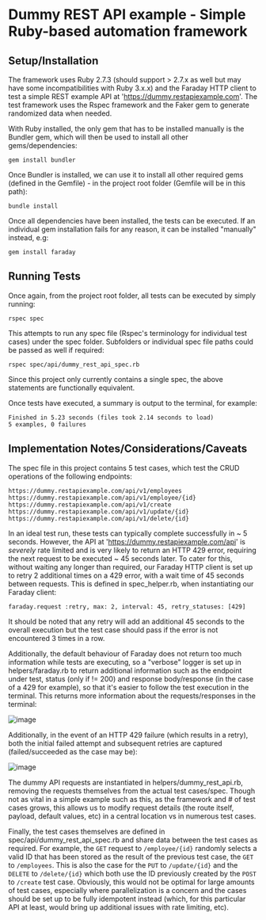 # Dummy REST API example - Simple Ruby-based automation framework

## Setup/Installation

The framework uses Ruby 2.7.3 (should support > 2.7.x as well but may have some incompatibilities with Ruby 3.x.x) and the Faraday HTTP client to test a simple REST example API at 'https://dummy.restapiexample.com'. The test framework uses the Rspec framework and the Faker gem to generate randomized data when needed.

With Ruby installed, the only gem that has to be installed manually is the Bundler gem, which will then be used to install all other gems/dependencies:

```
gem install bundler
```

Once Bundler is installed, we can use it to install all other required gems (defined in the Gemfile) - in the project root folder (Gemfile will be in this path):

```
bundle install
```

Once all dependencies have been installed, the tests can be executed. If an individual gem installation fails for any reason, it can be installed "manually" instead, e.g:

```
gem install faraday
```

## Running Tests

Once again, from the project root folder, all tests can be executed by simply running:

```
rspec spec
```

This attempts to run any spec file (Rspec's terminology for individual test cases) under the spec folder. Subfolders or individual spec file paths could be passed as well if required:

```
rspec spec/api/dummy_rest_api_spec.rb
```

Since this project only currently contains a single spec, the above statements are functionally equivalent.

Once tests have executed, a summary is output to the terminal, for example:

```
Finished in 5.23 seconds (files took 2.14 seconds to load)
5 examples, 0 failures
```

## Implementation Notes/Considerations/Caveats

The spec file in this project contains 5 test cases, which test the CRUD operations of the following endpoints:

```
https://dummy.restapiexample.com/api/v1/employees
https://dummy.restapiexample.com/api/v1/employee/{id}
https://dummy.restapiexample.com/api/v1/create
https://dummy.restapiexample.com/api/v1/update/{id}
https://dummy.restapiexample.com/api/v1/delete/{id}
```

In an ideal test run, these tests can typically complete successfully in ~ 5 seconds. However, the API at 'https://dummy.restapiexample.com/api' is _severely_ rate limited and is very likely to return an HTTP 429 error, requiring the next request to be executed ~ 45 seconds later. To cater for this, without waiting any longer than required, our Faraday HTTP client is set up to retry 2 additional times on a 429 error, with a wait time of 45 seconds between requests. This is defined in spec_helper.rb, when instantiating our Faraday client:

```
faraday.request :retry, max: 2, interval: 45, retry_statuses: [429]
```

It should be noted that any retry will add an additional 45 seconds to the overall execution but the test case should pass if the error is not encountered 3 times in a row.

Additionally, the default behaviour of Faraday does not return too much information while tests are executing, so a "verbose" logger is set up in helpers/faraday.rb to return additional information such as the endpoint under test, status (only if != 200) and response body/response (in the case of a 429 for example), so that it's easier to follow the test execution in the terminal. This returns more information about the requests/responses in the terminal:

![image](https://user-images.githubusercontent.com/1628555/169704371-a1619667-c4b3-4bae-aaad-49abf6900b1d.png)

Additionally, in the event of an HTTP 429 failure (which results in a retry), both the initial failed attempt and subsequent retries are captured (failed/succeeded as the case may be):

![image](https://user-images.githubusercontent.com/1628555/169704436-0afae479-7c9f-4885-abf8-ab66c5e3b7c6.png)

The dummy API requests are instantiated in helpers/dummy_rest_api.rb, removing the requests themselves from the actual test cases/spec. Though not as vital in a simple example such as this, as the framework and # of test cases grows, this allows us to modify request details (the route itself, payload, default values, etc) in a central location vs in numerous test cases. 

Finally, the test cases themselves are defined in spec/api/dummy_rest_api_spec.rb and share data between the test cases as required. For example, the `GET` request to `/employee/{id}` randomly selects a valid ID that has been stored as the result of the previous test case, the `GET` to `/employees`. This is also the case for the `PUT` to `/update/{id}` and the `DELETE` to `/delete/{id}` which both use the ID previously created by the `POST` to `/create` test case. Obviously, this would not be optimal for large amounts of test cases, especially where parallelization is a concern and the cases should be set up to be fully idempotent instead (which, for this particular API at least, would bring up additional issues with rate limiting, etc).
